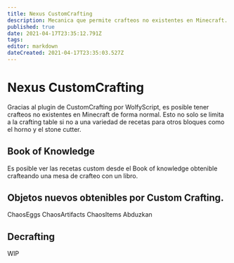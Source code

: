 ```yaml
---
title: Nexus CustomCrafting
description: Mecanica que permite crafteos no existentes en Minecraft.
published: true
date: 2021-04-17T23:35:12.791Z
tags: 
editor: markdown
dateCreated: 2021-04-17T23:35:03.527Z
---
```


# Nexus CustomCrafting

Gracias al plugin de CustomCrafting por WolfyScript, es posible tener crafteos no existentes en Minecraft de forma normal.
Esto no solo se limita a la crafting table si no a una variedad de recetas para otros bloques como el horno y el stone cutter.

## Book of Knowledge
Es posible ver las recetas custom desde el Book of knowledge obtenible crafteando una mesa de crafteo con un libro.

## Objetos nuevos obtenibles por Custom Crafting.

ChaosEggs
ChaosArtifacts
ChaosItems
Abduzkan

## Decrafting
WIP